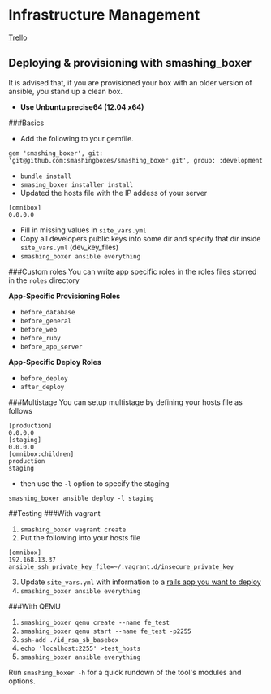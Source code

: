 # Infrastructure Management

[Trello](https://trello.com/b/4sOCutfn/smashingboxer)


## Deploying & provisioning with smashing_boxer
It is advised that, if you are provisioned your box with an older version of ansible, you stand up a clean box.

* **Use Unbuntu precise64 (12.04 x64)**

###Basics

* Add the following to your gemfile.

```
gem 'smashing_boxer', git: 'git@github.com:smashingboxes/smashing_boxer.git', group: :development
```

* `bundle install`
* `smasing_boxer installer install`
* Updated the hosts file with the IP addess of your server

```
[omnibox]
0.0.0.0
```

* Fill in missing values in `site_vars.yml`
* Copy all developers public keys into some dir and specify that dir inside `site_vars.yml` (dev_key_files)
* `smashing_boxer ansible everything`

###Custom roles
You can write app specific roles in the roles files storred in the `roles` directory

**App-Specific Provisioning Roles**

* `before_database`
* `before_general`
* `before_web`
* `before_ruby`
* `before_app_server`

**App-Specific Deploy Roles**

* `before_deploy`
* `after_deploy`

###Multistage
You can setup multistage by defining your hosts file as follows

```
[production]
0.0.0.0
[staging]
0.0.0.0
[omnibox:children]
production
staging
```

* then use the `-l` option to specify the staging

```
smashing_boxer ansible deploy -l staging
```

##Testing
###With vagrant


1. `smashing_boxer vagrant create`
2. Put the following into your hosts file

```
[omnibox]
192.168.13.37 ansible_ssh_private_key_file=~/.vagrant.d/insecure_private_key
```

3. Update `site_vars.yml` with information to a [rails app you want to deploy](https://github.com/BrandonMathis/vanilla-rails-app)
4. `smashing_boxer ansible everything`


###With QEMU

1. `smashing_boxer qemu create --name fe_test`
2. `smashing_boxer qemu start --name fe_test -p2255`
3. `ssh-add ./id_rsa_sb_basebox`
4. `echo 'localhost:2255' >test_hosts`
5. `smashing_boxer ansible everything`
 
Run `smashing_boxer -h` for a quick rundown of the tool's modules and options.
